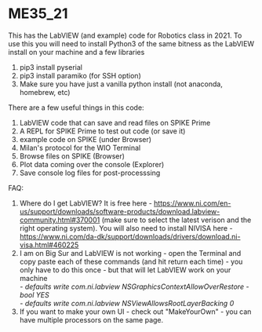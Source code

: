 # ME35_21
This has the LabVIEW (and example) code for Robotics class in 2021.
To use this you will need to install Python3 of the same bitness as the LabVIEW install on your machine and a few libraries
  1. pip3 install pyserial
  2. pip3 install paramiko (for SSH option)
  3. Make sure you have just a vanilla python install (not anaconda, homebrew, etc)
  
There are a few useful things in this code:
  1. LabVIEW code that can save and read files on SPIKE Prime
  2. A REPL for SPIKE Prime to test out code (or save it)
  3. example code on SPIKE (under Browser)
  4. Milan's protocol for the WIO Terminal
  5. Browse files on SPIKE (Browser)
  6. Plot data coming over the console (Explorer)
  7. Save console log files for post-processsing

FAQ:
  1. Where do I get LabVIEW? It is free here - https://www.ni.com/en-us/support/downloads/software-products/download.labview-community.html#370001 (make sure to select the latest verison and the right operating system).  You will also need to install NIVISA here - https://www.ni.com/da-dk/support/downloads/drivers/download.ni-visa.html#460225
  2. I am on Big Sur and LabVIEW is not working - open the Terminal and copy paste each of these commands (and hit return each time) - you only have to do this once - but that will let LabVIEW work on your machine
       <br>- <em>defaults write com.ni.labview NSGraphicsContextAllowOverRestore -bool YES</em>
       <br>- <em>defaults write com.ni.labview NSViewAllowsRootLayerBacking 0</em>
 3. If you want to make your own UI - check out "MakeYourOwn" - you can have multiple processors on the same page.
